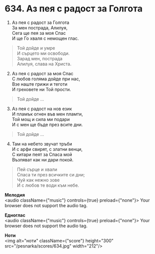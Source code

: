 # 634. Аз пея с радост за Голгота

1. Аз пея с радост за Голгота  
За мен пострада, Алилуя,  
Сега ще пея за моя Спас  
И ще Го хваля с немощен глас.  

> Той дойде и умре  
> И сърцето ми освободи.  
> Зарад мен, пострада  
> Алилуя, слава на Христа.  

2. Аз пея с радост за моя Спас  
С любов голяма дойде при нас,  
Взе наште грижи и теготи  
И греховете ни Той прости.  

> Той дойде ...  

3. Аз пея с радост на нов език  
И пламък огнен във мен пламти,  
Той мощ и сила ми подари  
И с мен ще бъде през всите дни.  

> Той дойде ...  

4. Там на небето звучат тръби  
И с арфи свирят, с златни венци,  
С китари пеят за Спаса мой  
Възпяват как ни дари покой.  

> Пей сърце и хвали  
> Спаса ти през всичките си дни;  
> Чуй как нежно зове  
> И с любов те води към небе.

**Мелодия**  
<audio className={"music"} controls={true} preload={"none"}>
    <source src="/pesnarka/mp3/634.mp3" type="audio/mpeg"/>
    Your browser does not support the audio tag.
</audio>

**Едноглас**  
<audio className={"music"} controls={true} preload={"none"}>
    <source src="/pesnarka/transp/634.mp3" type="audio/mpeg"/>
    Your browser does not support the audio tag.
</audio>

**Ноти**  
<img alt="ноти" className={"score"} height="300" src="/pesnarka/scores/634.jpg" width="212"/>
